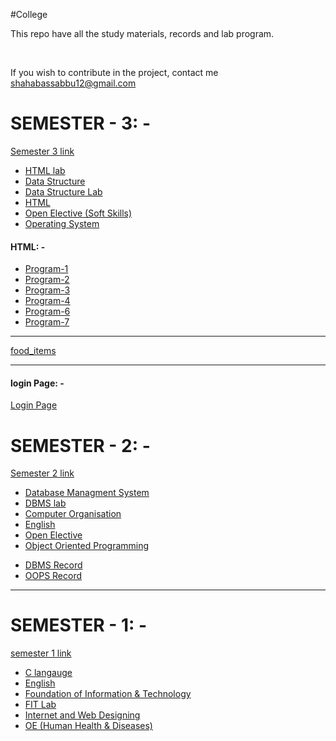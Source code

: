 #College

<p>This repo have all the study materials, records and lab program.</p><br>
<p>If you wish to contribute in the project, contact me <a href="mailto:shahabassabbu12@gmail.com">shahabassabbu12@gmail.com</a></p>

<h1>SEMESTER - 3: -</h1>
<a href="https://github.com/S488U/college/tree/main/SEMESTER_3">Semester 3 link</a>
<ul>
    <li><a href="https://github.com/S488U/college/tree/main/SEMESTER_3/HTML_LAB">HTML lab</a></li>
    <li><a href="https://github.com/S488U/college/tree/main/SEMESTER_3/DATA_STRUCTURE">Data Structure</a></li>
    <li><a href="https://github.com/S488U/college/tree/main/SEMESTER_3/DATA_STRUCTURE_LAB">Data Structure Lab</a></li>
    <li><a href="https://github.com/S488U/college/tree/main/SEMESTER_3/HTML">HTML</a></li>
    <li><a href="https://github.com/S488U/college/tree/main/SEMESTER_3/OPEN_ELECTIVE">Open Elective (Soft Skills)</a></li>
    <li><a href="https://github.com/S488U/college/tree/main/SEMESTER_3/OPERATIVE_SYSTEM">Operating System</a></li>
</ul>

<h4>HTML: -</h4>
<ul>
    <li><a href="https://s488u.github.io/college/SEMESTER_3/HTML_LAB/Program-1/index.html">Program-1</a></li>
    <li><a href="https://s488u.github.io/college/SEMESTER_3/HTML_LAB/Program-2/frameset.html">Program-2</a></li>
    <li><a href="https://s488u.github.io/college/SEMESTER_3/HTML_LAB/Program-3/Admission_form.html">Program-3</a></li>
    <li><a href="https://s488u.github.io/college/SEMESTER_3/HTML_LAB/Program-4/index.html">Program-4</a></li>
    <li><a href="https://s488u.github.io/college/SEMESTER_3/HTML_LAB/Program-6/index.html">Program-6</a></li>
    <li><a href="https://s488u.github.io/college/SEMESTER_3/HTML_LAB/Program-7/index.html">Program-7</a></li>
</ul>

<hr>
<a href="https://s488u.github.io/college/SEMESTER_3/HTML_LAB/food_items/food-items.html">food_items</a>
<br>


<hr>
<h4>login Page: -</h4>
<a href="https://s488u.github.io/college/SEMESTER_3/login/index.html">Login Page</a>

<h1>SEMESTER - 2: -</h1>
<a href="https://github.com/S488U/college/tree/main/SEMESTER_2">Semester 2 link</a>

<ul>
    <li><a href="https://github.com/S488U/college/tree/main/SEMESTER_2/DBMS/Study_Material">Database Managment System</a></li>
    <li><a href="https://github.com/S488U/college/tree/main/SEMESTER_2/DBMS/Lab">DBMS lab</a></li>
    <li><a href="https://github.com/S488U/college/tree/main/SEMESTER_2/Computer%Organisation">Computer Organisation</a></li>
    <li><a href="https://github.com/S488U/college/tree/main/SEMESTER_2/ENGLISH">English</a></li>
    <li><a href="https://github.com/S488U/college/tree/main/SEMESTER_2/OE">Open Elective</a></li>
    <li><a href="https://github.com/S488U/college/tree/main/SEMESTER_2/OOPS/Study_Material">Object Oriented Programming</a></li>
</ul>
<ul>
    <li><a href="https://github.com/S488U/college/tree/main/SEMESTER_2/DBMS/DBMS_Record.pdf">DBMS Record</a></li>
    <li><a href="https://github.com/S488U/college/tree/main/SEMESTER_2/OOPS/OOPS_RECORD.pdf">OOPS Record</a></li>
</ul>

<hr>

<h1>SEMESTER - 1: -</h1>
<a href="https://github.com/S488U/college/tree/main/SEMESTER_1">semester 1 link</a>
<br>

<ul>
    <li><a href="https://github.com/S488U/college/tree/main/SEMESTER_1/C">C langauge</a></li>
    <li><a href="https://github.com/S488U/college/tree/main/SEMESTER_1/English">English</a></li>
    <li><a href="https://github.com/S488U/college/tree/main/SEMESTER_1/FIT">Foundation of Information & Technology</a></li>
    <li><a href="https://github.com/S488U/college/tree/main/SEMESTER_1/FIT_lab">FIT Lab</a></li>
    <li><a href="https://github.com/S488U/college/tree/main/SEMESTER_1/IW">Internet and Web Designing</a></li>
    <li><a href="https://github.com/S488U/college/tree/main/SEMESTER_1/OE_Human_Health_and_Diseases">OE (Human Health & Diseases)</a></li>
</ul>